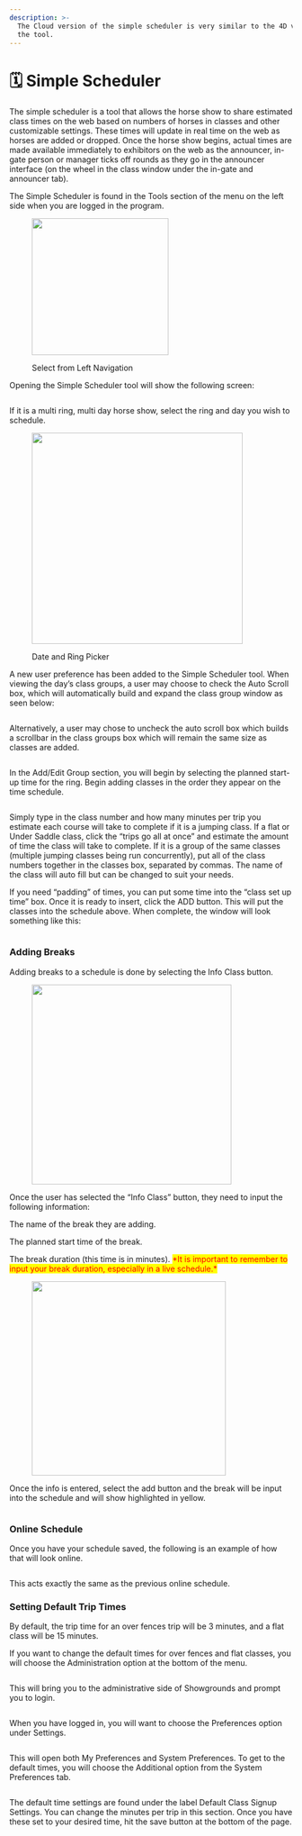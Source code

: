 ```yaml
---
description: >-
  The Cloud version of the simple scheduler is very similar to the 4D version of
  the tool.
---
```


# 🗓️ Simple Scheduler

The simple scheduler is a tool that allows the horse show to share estimated class times on the web based on numbers of horses in classes and other customizable settings. These times will update in real time on the web as horses are added or dropped. Once the horse show begins, actual times are made available immediately to exhibitors on the web as the announcer, in-gate person or manager ticks off rounds as they go in the announcer interface (on the wheel in the class window under the in-gate and announcer tab).



The Simple Scheduler is found in the Tools section of the menu on the left side when you are logged in the program.&#x20;

<figure><img src="../../.gitbook/assets/image (77).png" alt="" width="243"><figcaption><p>Select from Left Navigation</p></figcaption></figure>

Opening the Simple Scheduler tool will show the following screen:

<figure><img src="../../.gitbook/assets/image (71).png" alt=""><figcaption></figcaption></figure>

If it is a multi ring, multi day horse show, select the ring and day you wish to schedule.&#x20;

<figure><img src="../../.gitbook/assets/image (70).png" alt="" width="375"><figcaption><p>Date and Ring Picker</p></figcaption></figure>



A new user preference has been added to the Simple Scheduler tool. When viewing the day’s class groups, a user may choose to check the Auto Scroll box, which will automatically build and expand the class group window as seen below:

<figure><img src="../../.gitbook/assets/image (34).png" alt=""><figcaption></figcaption></figure>

Alternatively, a user may chose to uncheck the auto scroll box which builds a scrollbar in the class groups box which will remain the same size as classes are added.

<figure><img src="../../.gitbook/assets/image (35).png" alt=""><figcaption></figcaption></figure>



In the Add/Edit Group section, you will begin by selecting the planned start-up time for the ring. Begin adding classes in the order they appear on the time schedule.

<figure><img src="../../.gitbook/assets/image (72).png" alt=""><figcaption></figcaption></figure>

Simply type in the class number and how many minutes per trip you estimate each course will take to complete if it is a jumping class. If a flat or Under Saddle class, click the “trips go all at once” and estimate the amount of time the class will take to complete. If it is a group of the same classes (multiple jumping classes being run concurrently), put all of the class numbers together in the classes box, separated by commas. The name of the class will auto fill but can be changed to suit your needs.

If you need “padding” of times, you can put some time into the “class set up time” box. Once it is ready to insert, click the ADD button. This will put the classes into the schedule above. When complete, the window will look something like this:

<figure><img src="../../.gitbook/assets/image (73).png" alt=""><figcaption></figcaption></figure>



### Adding Breaks

Adding breaks to a schedule is done by selecting the Info Class button.&#x20;

<figure><img src="../../.gitbook/assets/image (74).png" alt="" width="355"><figcaption></figcaption></figure>

Once the user has selected the “Info Class” button, they need to input the following information:

The name of the break they are adding.

The planned start time of the break.

The break duration (this time is in minutes). <mark style="color:red;">\*It is important to remember to input your break duration, especially in a live schedule.\*</mark>

<figure><img src="../../.gitbook/assets/image (75).png" alt="" width="345"><figcaption></figcaption></figure>

Once the info is entered, select the add button and the break will be input into the schedule and will show highlighted in yellow.

<figure><img src="../../.gitbook/assets/image (76).png" alt=""><figcaption></figcaption></figure>



### Online Schedule

Once you have your schedule saved, the following is an example of how that will look online.&#x20;

<figure><img src="../../.gitbook/assets/image (63).png" alt=""><figcaption></figcaption></figure>

This acts exactly the same as the previous online schedule.&#x20;



### Setting Default Trip Times

By default, the trip time for an over fences trip will be 3 minutes, and a flat class will be 15 minutes.

If you want to change the default times for over fences and flat classes, you will choose the Administration option at the bottom of the menu.

<figure><img src="../../.gitbook/assets/image (64).png" alt=""><figcaption></figcaption></figure>

This will bring you to the administrative side of Showgrounds and prompt you to login.

<figure><img src="../../.gitbook/assets/image (65).png" alt=""><figcaption></figcaption></figure>

When you have logged in, you will want to choose the Preferences option under Settings.&#x20;

<figure><img src="../../.gitbook/assets/image (66).png" alt=""><figcaption></figcaption></figure>

This will open both My Preferences and System Preferences. To get to the default times, you will choose the Additional option from the System Preferences tab.&#x20;

<figure><img src="../../.gitbook/assets/image (67).png" alt=""><figcaption></figcaption></figure>

The default time settings are found under the label Default Class Signup Settings. You can change the minutes per trip in this section. Once you have these set to your desired time, hit the save button at the bottom of the page.&#x20;

<figure><img src="../../.gitbook/assets/image (68).png" alt=""><figcaption></figcaption></figure>

